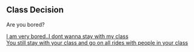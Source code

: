 Class Decision
---
Are you bored?

[I am very bored..I dont wanna stay with my class](friends-class.md)  
[You still stay with your class and go on all rides with people in your class](go-home.md)